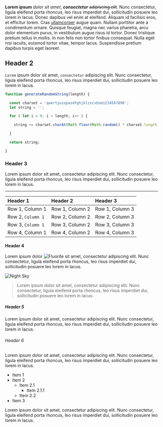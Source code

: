 **Lorem ipsum** *dolor sit amet*, ***consectetur*** ~~adipiscing elit~~. Nunc consectetur, ligula eleifend porta rhoncus, leo risus imperdiet dui, sollicitudin posuere leo lorem in lacus. Donec dapibus vel enim at eleifend. Aliquam id facilisis eros, et efficitur lorem. Cras [ullamcorper](https://google.com) augue quam. Nullam porttitor ante a condimentum ornare. Quisque feugiat, magna nec varius pharetra, arcu dolor elementum purus, in vestibulum augue risus id tortor. Donec tristique pretium tellus in mollis. In non felis non tortor finibus consequat. Nulla eget nisi iaculis, euismod tortor vitae, tempor lacus. Suspendisse pretium dapibus turpis eget laoreet.

## Header 2

`Lorem` ipsum dolor sit amet, `consectetur` adipiscing elit. Nunc consectetur, ligula eleifend porta rhoncus, leo risus imperdiet dui, sollicitudin posuere leo lorem in lacus.

```js
function generateRandomString(length) {

  const charset = 'qwertyuiopasdfghjklzxcvbnm1234567890';
  let string = '';

  for ( let i = 0; i < length; i++ ) {

    string += charset.charAt(Math.floor(Math.random() * charset.length));

  }

  return string;

}
```

### Header 3

Lorem ipsum dolor sit amet, consectetur adipiscing elit. Nunc consectetur, ligula eleifend porta rhoncus, leo risus imperdiet dui, sollicitudin posuere leo lorem in lacus.

---

| Header 1 | Header 2 | Header 3 |
|:---------|:---------|:---------|
| Row 1, Column 1 | Row 1, Column 2 | Row 1, Column 3 |
| Row 2, `Column 1` | Row 2, Column 2 | Row 2, Column 3 |
| Row 3, `Column 1` | Row 3, Column 2 | Row 3, Column 3 |
| Row 4, Column 1 | Row 4, Column 2 | Row 4, Column 3 |

#### Header 4

Lorem ipsum dolor ![Fluorite]({{rootPrefix}}/assets/contents/logo.png) sit amet, consectetur adipiscing elit. Nunc consectetur, ligula eleifend porta rhoncus, leo risus imperdiet dui, sollicitudin posuere leo lorem in lacus.

![Night Sky]({{rootPrefix}}/assets/contents/night-sky.jpg)

> Lorem ipsum dolor sit amet, consectetur adipiscing elit. Nunc consectetur, ligula eleifend porta rhoncus, leo risus imperdiet dui, sollicitudin posuere leo lorem in lacus.

##### Header 5

Lorem ipsum dolor sit amet, consectetur adipiscing elit. Nunc consectetur, ligula eleifend porta rhoncus, leo risus imperdiet dui, sollicitudin posuere leo lorem in lacus.

###### Header 6

Lorem ipsum dolor sit amet, consectetur adipiscing elit. Nunc consectetur, ligula eleifend porta rhoncus, leo risus imperdiet dui, sollicitudin posuere leo lorem in lacus.

- Item 1
- Item 2
  - Item 2.1
    - Item 2.1.1
  - Item 2.2
- Item 3

Lorem ipsum dolor sit amet, consectetur adipiscing elit. Nunc consectetur, ligula eleifend porta rhoncus, leo risus imperdiet dui, sollicitudin posuere leo lorem in lacus.
